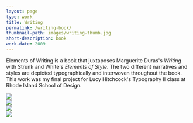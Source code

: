 ```yaml
---
layout: page
type: work
title: Writing
permalink: /writing-book/
thumbnail-path: images/writing-thumb.jpg
short-description: book
work-date: 2009
---
```


Elements of Writing is a book that juxtaposes Marguerite Duras's *Writing* with Strunk and White's *Elements of Style*. The two different narratives and styles are depicted typographically and interwoven throughout the book. This work was my final project for Lucy Hitchcock's Typography II class at Rhode Island School of Design.

<div class="invisible-margin image-grid">
<div class="col-30-block grid-margin-bottom"><img src="{{ site.baseurl }}/images/writing-book-1.jpg" /></div><div class="col-10-block grid-margin-bottom grid-margin-right"><img src="{{ site.baseurl }}/images/writing-book-2.jpg" /></div><div class="col-10-block grid-margin-bottom grid-margin-right"><img src="{{ site.baseurl }}/images/writing-book-3.jpg" /></div><div class="col-10-block grid-margin-bottom "><img  src="{{ site.baseurl }}/images/writing-book-4.jpg" /></div>
</div>